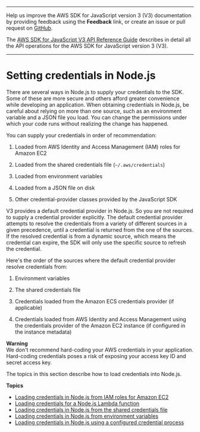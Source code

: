 --------

Help us improve the AWS SDK for JavaScript version 3 \(V3\) documentation by providing feedback using the **Feedback** link, or create an issue or pull request on [GitHub](https://github.com/awsdocs/aws-sdk-for-javascript-v3)\.

 The [AWS SDK for JavaScript V3 API Reference Guide](https://docs.aws.amazon.com/AWSJavaScriptSDK/v3/latest/index.html) describes in detail all the API operations for the AWS SDK for JavaScript version 3 \(V3\)\.

--------

# Setting credentials in Node\.js<a name="setting-credentials-node"></a>

There are several ways in Node\.js to supply your credentials to the SDK\. Some of these are more secure and others afford greater convenience while developing an application\. When obtaining credentials in Node\.js, be careful about relying on more than one source, such as an environment variable and a JSON file you load\. You can change the permissions under which your code runs without realizing the change has happened\.

You can supply your credentials in order of recommendation:

1. Loaded from AWS Identity and Access Management \(IAM\) roles for Amazon EC2

1. Loaded from the shared credentials file \(`~/.aws/credentials`\)

1. Loaded from environment variables

1. Loaded from a JSON file on disk

1. Other credential\-provider classes provided by the JavaScript SDK

V3 provides a default credential provider in Node\.js\. So you are not required to supply a credential provider explicitly\. The default credential provider attempts to resolve the credentials from a variety of different sources in a given precedence, until a credential is returned from the one of the sources\. If the resolved credential is from a dynamic source, which means the credential can expire, the SDK will only use the specific source to refresh the credential\.

Here's the order of the sources where the default credential provider resolve credentials from:

1. Environment variables

1. The shared credentials file

1. Credentials loaded from the Amazon ECS credentials provider \(if applicable\)

1. Credentials loaded from AWS Identity and Access Management using the credentials provider of the Amazon EC2 instance \(if configured in the instance metadata\)

**Warning**  
We don't recommend hard\-coding your AWS credentials in your application\. Hard\-coding credentials poses a risk of exposing your access key ID and secret access key\.

The topics in this section describe how to load credentials into Node\.js\.

**Topics**
+ [Loading credentials in Node\.js from IAM roles for Amazon EC2](loading-node-credentials-iam.md)
+ [Loading credentials for a Node\.js Lambda function](loading-node-credentials-lambda.md)
+ [Loading credentials in Node\.js from the shared credentials file](loading-node-credentials-shared.md)
+ [Loading credentials in Node\.js from environment variables](loading-node-credentials-environment.md)
+ [Loading credentials in Node\.js using a configured credential process](loading-node-credentials-configured-credential-process.md)